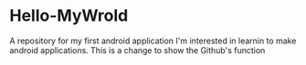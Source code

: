 # Hello-MyWrold
A repository for my first android application
I'm interested in learnin to make android applications.
This is a change to show the Github's function

